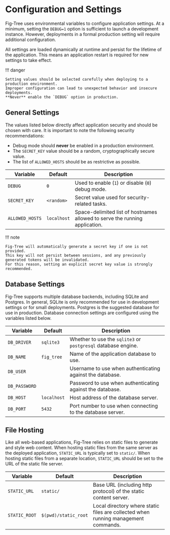 # Configuration and Settings

Fig-Tree uses environmental variables to configure application settings.
At a minimum, setting the `DEBUG=1` option is sufficient to launch a development instance.
However, deployments in a formal production setting will require additional configuration.

All settings are loaded dynamically at runtime and persist for the lifetime of the application.
This means an application restart is required for new settings to take effect.

!!! danger

    Setting values should be selected carefully when deploying to a production environment.
    Improper configuration can lead to unexpected behavior and insecure deployments.
    **Never** enable the `DEBUG` option in production.

## General Settings

The values listed below directly affect application security and should be chosen with care.
It is important to note the following security recommendations:

- Debug mode should **never** be enabled in a production environment.
- The `SECRET_KEY` value should be a random, cryptographically secure value.
- The list of `ALLOWED_HOSTS` should be as restrictive as possible.

| Variable        | Default     | Description                                                                 |
|-----------------|-------------|-----------------------------------------------------------------------------|
| `DEBUG`         | `0`         | Used to enable (`1`) or disable (`0`) debug mode.                           |
| `SECRET_KEY`    | `<random>`  | Secret value used for security-related tasks.                               |
| `ALLOWED_HOSTS` | `localhost` | Space-delimited list of hostnames allowed to serve the running application. |

!!! note

    Fig-Tree will automatically generate a secret key if one is not provided.
    This key will not persist between sessions, and any previously generated tokens will be invalidated.
    For this reason, setting an explicit secret key value is strongly recommended.

## Database Settings

Fig-Tree supports multiple database backends, including SQLite and Postgres.
In general, SQLite is only recommended for use in development settings or for small deployments.
Postgres is the suggested database for use in production.
Database connection settings are configured using the variables listed below.

| Variable      | Default     | Description                                                   |
|---------------|-------------|---------------------------------------------------------------|
| `DB_DRIVER`   | `sqlite3`   | Whether to use the `sqlite3` or `postgresql` database engine. |
| `DB_NAME`     | `fig_tree`  | Name of the application database to use.                      |
| `DB_USER`     |             | Username to use when authenticating against the database.     |
| `DB_PASSWORD` |             | Password to use when authenticating against the database.     | 
| `DB_HOST`     | `localhost` | Host address of the database server.                          |
| `DB_PORT`     | `5432`      | Port number to use when connecting to the database server.    |

## File Hosting

Like all web-based applications, Fig-Tree relies on static files to generate and style web content.
When hosting static files from the same server as the deployed application, `STATIC_URL` is typically set to `static/`.
When hosting static files from a separate location, `STATIC_URL` should be set to the URL of the static file server.

| Variable      | Default              | Description                                                                        |
|---------------|----------------------|------------------------------------------------------------------------------------|
| `STATIC_URL`  | `static/`            | Base URL (including http protocol) of the static content server.                   |
| `STATIC_ROOT` | `$(pwd)/static_root` | Local directory where static files are collected when running management commands. |
